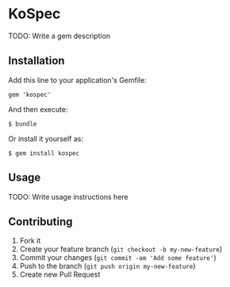 # KoSpec

TODO: Write a gem description

## Installation

Add this line to your application's Gemfile:

    gem 'kospec'

And then execute:

    $ bundle

Or install it yourself as:

    $ gem install kospec

## Usage

TODO: Write usage instructions here

## Contributing

1. Fork it
2. Create your feature branch (`git checkout -b my-new-feature`)
3. Commit your changes (`git commit -am 'Add some feature'`)
4. Push to the branch (`git push origin my-new-feature`)
5. Create new Pull Request
